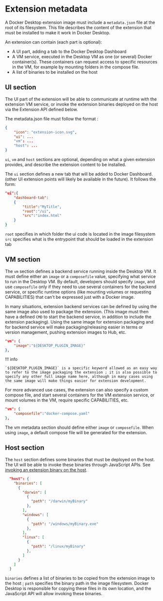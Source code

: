 # Extension metadata

A Docker Desktop extension image must include a `metadata.json` file at the root of its filesystem. This file describes the content of the extension that must be installed to make it work in Docker Desktop.

An extension can contain (each part is optional):

- A UI part, adding a tab to the Docker Desktop Dashboard
- A VM service, executed in the Desktop VM as one (or several) Docker container(s). These containers can request access to specific resources in the VM, for example by mounting folders in the compose file.
- A list of binaries to be installed on the host

## UI section

The UI part of the extension will be able to communicate at runtime with the extension VM service, or invoke the extension binaries deployed on the host via the Extension API defined below.

The metadata.json file must follow the format :

```json
{
    "icon": "extension-icon.svg",
    "ui": ...
    "vm": ...
    "host": ...
}
```

`ui`, `vm` and `host` sections are optional, depending on what a given extension provides, and describe the extension content to be installed.

The `ui` section defines a new tab that will be added to Docker Dashboard. (other UI extension points will likely be available in the future). It follows the form:

```json
"ui":{
    "dashboard-tab":
    {
        "title":"MyTitle",
        "root":"/ui",
        "src":"index.html"
    }
}
```

`root` specifies in which folder the ui code is located in the image filesystem
`src` specifies what is the entrypoint that should be loaded in the extension tab

## VM section

The `vm` section defines a backend service running inside the Desktop VM. It must define either an `image` or a `composefile` value, specifying what service to run in the Desktop VM. By default, developers should specify `image`, and use `composefile` only if they need to use several containers for the backend service, or specific runtime options (like mounting volumes or requesting CAPABILITIES) that can't be expressed just with a Docker image.

In many situations, extension backend services can be defined by using the same image also used to package the extension. (This image must then have a defined `CMD` to start the backend service, in addition to include the extension packaging).
Using the same image for extension packaging and for backend service will make packaging/releasing easier in terms or version management, pushing extension images to Hub, etc.

```json
"vm": {
    "image":"${DESKTOP_PLUGIN_IMAGE}"
},
```

!!! info

    `${DESKTOP_PLUGIN_IMAGE}` is a specific keyword allowed as an easy way to refer to the image packaging the extension ; it is also possible to specify any other full image name here, although in many cases using the same image will make things easier for extension development.

For more advanced use cases, the extension can also specify a custom compose file, and start several containers for the VM extension service, or mount volumes in the VM, require specific CAPABILITIES, etc.

```json
"vm": {
    "composefile":"docker-compose.yaml"
},
```

The vm metadata section should define either `image` or `composefile`. When using `image`, a default compose file will be generated for the extension.

## Host section

The `host` section defines some binaries that must be deployed on the host. The UI will be able to invoke these binaries through JavaScript APIs. See [invoking an extension binary on the host](../dev/api/backend.md#invoking-an-extension-binary-on-the-host).

```json
  "host": {
    "binaries": [
      {
        "darwin": [
          {
            "path": "/darwin/myBinary"
          },
        ],
        "windows": [
          {
            "path": "/windows/myBinary.exe"
          },
        ],
        "linux": [
          {
            "path": "/linux/myBinary"
          },
        ]
      }
    ]
  }
```

`binaries` defines a list of binaries to be copied from the extension image to the host ; `path` specifies the binary path in the image filesystem. Docker Desktop is responsible for copying these files in its own location, and the JavaScript API will allow invoking these binaries.
